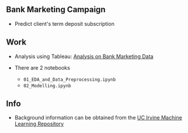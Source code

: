 ## Bank Marketing Campaign
- Predict client's term deposit subscription

## Work
- Analysis using Tableau: [Analysis on Bank Marketing Data](https://public.tableau.com/app/profile/leong5910/viz/AnalysisonBankMarketingData/Story1)

- There are 2 notebooks
	- `01_EDA_and_Data_Preprocessing.ipynb`
	- `02_Modelling.ipynb`

## Info
- Background information can be obtained from the [UC Irvine Machine Learning Repository](https://archive.ics.uci.edu/dataset/222/bank+marketing)
